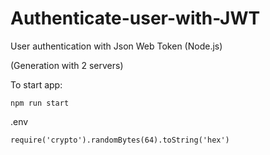 # Authenticate-user-with-JWT
User authentication with Json Web Token (Node.js)

(Generation with 2 servers)

To start app:

    npm run start

.env

    require('crypto').randomBytes(64).toString('hex')
